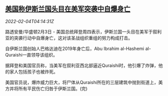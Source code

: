 <!--1643949063000-->
[美国称伊斯兰国头目在美军突袭中自爆身亡](https://cn.reuters.com/article/us-biden-is-quraishi-syria-0204-idCNKBS2K908I)
------

<div><i>2022-02-04T04:14:31Z</i></div><p>路透安曼/华盛顿2月3日 - 美国总统拜登周四表示，伊斯兰国一头目在美军于叙利亚的突袭行动中自爆身亡，这对该圣战组织重组的努力构成打击。</p><p>自伊斯兰国创始人巴格达迪在2019年身亡后，Abu Ibrahim al-Hashemi al-Quraishi一直领导该组织。</p><p>据拜登和美国官员称，当美军在叙利亚西北部逼近Quraishi时，他引爆了炸弹，他的家人包括孩子也被炸死。</p><p>美国官员说，爆炸威力巨大，将尸体从Quraishi所在的三层建筑中抛到街道上，美方并将所有平民伤亡归咎于伊斯兰国。(完)</p>
